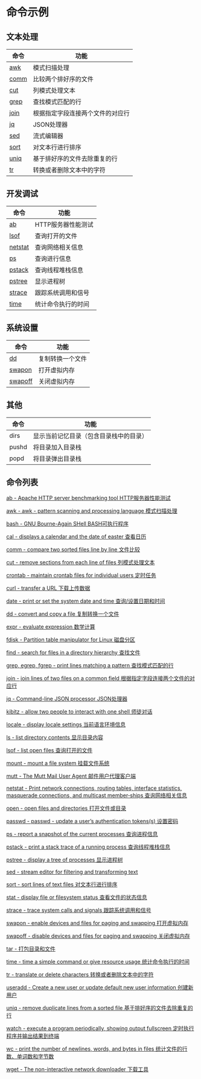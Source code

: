 # 命令示例

## 文本处理

#### 

|命令                                  |功能                                          |
|--------------------------------------|----------------------------------------------|
|[awk](#docs/command_list#awk)         |模式扫描处理                                  |
|[comm](#docs/command_list#comm)       |比较两个排好序的文件                          |
|[cut](#docs/command_list#cut)         |列模式处理文本                       		  |
|[grep](#docs/command_list#grep)       |查找模式匹配的行                              |
|[join](#docs/command_list#join)	   |根据指定字段连接两个文件的对应行			  |
|[jq](#docs/command_list#jq)		   |JSON处理器								      |
|[sed](#docs/command_list#sed)         |流式编辑器                                    |
|[sort](#docs/command_list#sort)       |对文本行进行排序                              |
|[uniq](#docs/command_list#uniq)       |基于排好序的文件去除重复的行                  |
|[tr](#docs/command_list#tr)           |转换或者删除文本中的字符                      |


## 开发调试

#### 

|命令                                   |功能                                       |
|---------------------------------------|-------------------------------------------|
|[ab](#docs/command_list#ab)            |HTTP服务器性能测试                           |
|[lsof](#docs/command_list#lsof)        |查询打开的文件                               |
|[netstat](#docs/command_list#netstat)  |查询网络相关信息                             |
|[ps](#docs/command_list#ps)            |查询进行信息                                |
|[pstack](#docs/command_list#pstack)    |查询线程堆栈信息                             |
|[pstree](#docs/command_list#pstree)    |显示进程树                                  |
|[strace](#docs/command_list#strace)    |跟踪系统调用和信号                           |
|[time](#docs/command_list#time)        |统计命令执行的时间                           |


## 系统设置

#### 

|命令                                   |功能                                       |
|---------------------------------------|-------------------------------------------|
|[dd](#docs/command_list#dd)    		|复制转换一个文件                       |
|[swapon](#docs/command_list#swapon)    |打开虚拟内存                           |
|[swapoff](#docs/command_list#swapoff)  |关闭虚拟内存                           |


## 其他

#### 

|命令                                   |功能                                       |
|---------------------------------------|-------------------------------------------|
|dirs 									|显示当前记忆目录（包含目录栈中的目录）   			|
|pushd 									|将目录加入目录栈 								|
|popd 									|将目录弹出目录栈								|


## 命令列表

[ab - Apache HTTP server benchmarking tool HTTP服务器性能测试](#docs/command_list#ab)

[awk - awk - pattern scanning and processing language 模式扫描处理](#docs/command_list#awk)

[bash - GNU Bourne-Again SHell BASH可执行程序](#docs/command_list#bash)

[cal - displays a calendar and the date of easter 查看日历](#docs/command_list#cal)

[comm - compare two sorted files line by line 文件比较](#docs/command_list#comm)

[cut - remove sections from each line of files 列模式处理文本](#docs/command_list#cut)

[crontab - maintain crontab files for individual users 定时任务](#docs/command_list#crontab)

[curl - transfer a URL 下载上传数据](#docs/command_list#curl)

[date - print or set the system date and time 查询/设置日期和时间](#docs/command_list#date)

[dd - convert and copy a file 复制转换一个文件](#docs/command_list#dd)

[expr - evaluate expression 数学计算](#docs/command_list#expr)

[fdisk - Partition table manipulator for Linux 磁盘分区](#docs/command_list#fdisk)

[find - search for files in a directory hierarchy 查找文件](#docs/command_list#find)

[grep, egrep, fgrep - print lines matching a pattern 查找模式匹配的行](#docs/command_list#grep)

[join - join lines of two files on a common field 根据指定字段连接两个文件的对应行](#docs/command_list#join)

[jq - Command-line JSON processor JSON处理器](#docs/command_list#jq)

[kibitz - allow two people to interact with one shell 师徒对话](#docs/command_list#kibitz)

[locale - display locale settings 当前语言环境信息](#docs/command_list#locale)

[ls - list directory contents 显示目录内容](#docs/command_list#ls)

[lsof - list open files 查询打开的文件](#docs/command_list#lsof)

[mount - mount a file system 挂载文件系统](#docs/command_list#mount)

[mutt - The Mutt Mail User Agent 邮件用户代理客户端](#docs/command_list#mutt)

[netstat - Print network connections, routing tables, interface statistics, masquerade connections, and multicast member‐ships 查询网络相关信息](#docs/command_list#netstat)

[open - open files and directories 打开文件或目录](#docs/command_list#open)

[passwd - passwd - update a user’s authentication tokens(s) 设置密码](#docs/command_list#passwd)

[ps - report a snapshot of the current processes 查询进程信息](#docs/command_list#ps)

[pstack - print a stack trace of a running process 查询线程堆栈信息](#docs/command_list#pstack)

[pstree - display a tree of processes 显示进程树](#docs/command_list#pstree)

[sed - stream editor for filtering and transforming text](#docs/command_list#sed)

[sort - sort lines of text files 对文本行进行排序](#docs/command_list#sort)

[stat - display file or filesystem status 查看文件的状态信息](#docs/command_list#stat)

[strace - trace system calls and signals 跟踪系统调用和信号](#docs/command_list#strace)

[swapon - enable devices and files for paging and swapping 打开虚拟内存](#docs/command_list#swapon)

[swapoff - disable devices and files for paging and swapping 关闭虚拟内存](#docs/command_list#swapoff)

[tar - 打包目录和文件](#docs/command_list#tar)

[time - time a simple command or give resource usage 统计命令执行的时间](#docs/command_list#time)

[tr - translate or delete characters 转换或者删除文本中的字符](#docs/command_list#tr)

[useradd - Create a new user or update default new user information 创建新用户](#docs/command_list#useradd)

[uniq - remove duplicate lines from a sorted file 基于排好序的文件去除重复的行](#docs/command_list#uniq)

[watch - execute a program periodically, showing output fullscreen 定时执行程序并输出结果到终端](#docs/command_list#watch)

[wc - print the number of newlines, words, and bytes in files 统计文件的行数、单词数和字节数](#docs/command_list#wc)

[wget - The non-interactive network downloader 下载工具](#docs/command_list#wget)




